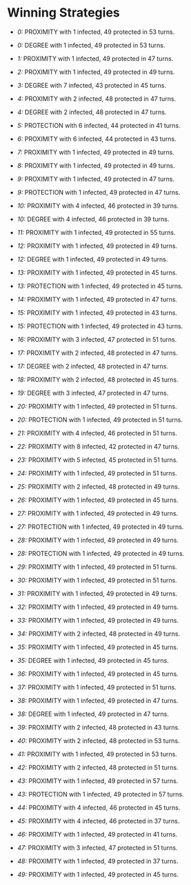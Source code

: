 # Winning Strategies

* _0:_ PROXIMITY with 1 infected, 49 protected in 53 turns.


* _0:_ DEGREE with 1 infected, 49 protected in 53 turns.


* _1:_ PROXIMITY with 1 infected, 49 protected in 47 turns.


* _2:_ PROXIMITY with 1 infected, 49 protected in 49 turns.


* _3:_ DEGREE with 7 infected, 43 protected in 45 turns.


* _4:_ PROXIMITY with 2 infected, 48 protected in 47 turns.


* _4:_ DEGREE with 2 infected, 48 protected in 47 turns.


* _5:_ PROTECTION with 6 infected, 44 protected in 41 turns.


* _6:_ PROXIMITY with 6 infected, 44 protected in 43 turns.


* _7:_ PROXIMITY with 1 infected, 49 protected in 49 turns.


* _8:_ PROXIMITY with 1 infected, 49 protected in 49 turns.


* _9:_ PROXIMITY with 1 infected, 49 protected in 47 turns.


* _9:_ PROTECTION with 1 infected, 49 protected in 47 turns.


* _10:_ PROXIMITY with 4 infected, 46 protected in 39 turns.


* _10:_ DEGREE with 4 infected, 46 protected in 39 turns.


* _11:_ PROXIMITY with 1 infected, 49 protected in 55 turns.


* _12:_ PROXIMITY with 1 infected, 49 protected in 49 turns.


* _12:_ DEGREE with 1 infected, 49 protected in 49 turns.


* _13:_ PROXIMITY with 1 infected, 49 protected in 45 turns.


* _13:_ PROTECTION with 1 infected, 49 protected in 45 turns.


* _14:_ PROXIMITY with 1 infected, 49 protected in 47 turns.


* _15:_ PROXIMITY with 1 infected, 49 protected in 43 turns.


* _15:_ PROTECTION with 1 infected, 49 protected in 43 turns.


* _16:_ PROXIMITY with 3 infected, 47 protected in 51 turns.


* _17:_ PROXIMITY with 2 infected, 48 protected in 47 turns.


* _17:_ DEGREE with 2 infected, 48 protected in 47 turns.


* _18:_ PROXIMITY with 2 infected, 48 protected in 45 turns.


* _19:_ DEGREE with 3 infected, 47 protected in 47 turns.


* _20:_ PROXIMITY with 1 infected, 49 protected in 51 turns.


* _20:_ PROTECTION with 1 infected, 49 protected in 51 turns.


* _21:_ PROXIMITY with 4 infected, 46 protected in 51 turns.


* _22:_ PROXIMITY with 8 infected, 42 protected in 47 turns.


* _23:_ PROXIMITY with 5 infected, 45 protected in 51 turns.


* _24:_ PROXIMITY with 1 infected, 49 protected in 51 turns.


* _25:_ PROXIMITY with 2 infected, 48 protected in 49 turns.


* _26:_ PROXIMITY with 1 infected, 49 protected in 45 turns.


* _27:_ PROXIMITY with 1 infected, 49 protected in 49 turns.


* _27:_ PROTECTION with 1 infected, 49 protected in 49 turns.


* _28:_ PROXIMITY with 1 infected, 49 protected in 49 turns.


* _28:_ PROTECTION with 1 infected, 49 protected in 49 turns.


* _29:_ PROXIMITY with 1 infected, 49 protected in 51 turns.


* _30:_ PROXIMITY with 1 infected, 49 protected in 51 turns.


* _31:_ PROXIMITY with 1 infected, 49 protected in 49 turns.


* _32:_ PROXIMITY with 1 infected, 49 protected in 49 turns.


* _33:_ PROXIMITY with 1 infected, 49 protected in 49 turns.


* _34:_ PROXIMITY with 2 infected, 48 protected in 49 turns.


* _35:_ PROXIMITY with 1 infected, 49 protected in 45 turns.


* _35:_ DEGREE with 1 infected, 49 protected in 45 turns.


* _36:_ PROXIMITY with 1 infected, 49 protected in 45 turns.


* _37:_ PROXIMITY with 1 infected, 49 protected in 51 turns.


* _38:_ PROXIMITY with 1 infected, 49 protected in 47 turns.


* _38:_ DEGREE with 1 infected, 49 protected in 47 turns.


* _39:_ PROXIMITY with 2 infected, 48 protected in 43 turns.


* _40:_ PROXIMITY with 2 infected, 48 protected in 53 turns.


* _41:_ PROXIMITY with 1 infected, 49 protected in 53 turns.


* _42:_ PROXIMITY with 2 infected, 48 protected in 51 turns.


* _43:_ PROXIMITY with 1 infected, 49 protected in 57 turns.


* _43:_ PROTECTION with 1 infected, 49 protected in 57 turns.


* _44:_ PROXIMITY with 4 infected, 46 protected in 45 turns.


* _45:_ PROXIMITY with 4 infected, 46 protected in 37 turns.


* _46:_ PROXIMITY with 1 infected, 49 protected in 41 turns.


* _47:_ PROXIMITY with 3 infected, 47 protected in 51 turns.


* _48:_ PROXIMITY with 1 infected, 49 protected in 37 turns.


* _49:_ PROXIMITY with 1 infected, 49 protected in 45 turns.


